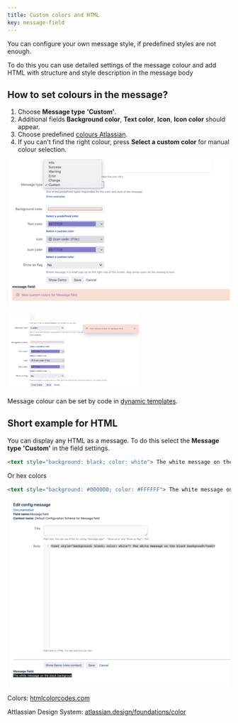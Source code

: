 ```yaml
---
title: Custom colors and HTML
key: message-field
---
```


You can configure your own message style, if predefined styles are not enough.

To do this you can use detailed settings of the message colour and add HTML with structure and style description in the message body

## How to set colours in the message? ## 

1. Choose **Message type** **'Custom'**. 
2. Additional fields **Background color**, **Text color**, **Icon**, **Icon color** should appear.
3. Choose predefined [colours Atlassian](https://www.atlassian.design/foundations/color).
4. If you can't find the right colour, press **Select a custom color** for manual colour selection.

<a href="/uploads/message-field/message-type-custom.png"><img src="/uploads/message-field/message-type-custom.png" width="600"/></a>

<a href="/uploads/message-field/message-type-custom-as-flag.png"><img src="/uploads/message-field/message-type-custom-as-flag.png" width="300"/></a>

Message colour can be set by code in [dynamic templates](/docs/message-field/dynamic-templates-examples/#how-to-change-message-colour).

## Short example for HTML ##
You can display any HTML as a message. To do this select the **Message type** **'Custom'** in the field settings.


```html
<text style="background: black; color: white"> The white message on the black backgroud</text>
```

Or hex colors

```html
<text style="background: #000000; color: #FFFFFF"> The white message on the black backgroud</text>
```

<a href="/uploads/message-field/html-example-1.png"><img src="/uploads/message-field/html-example-1.png" width="600"/></a>


Colors: <a href="https://htmlcolorcodes.com/">htmlcolorcodes.com</a>

Attlassian Design System: <a href="https://www.atlassian.design/foundations/color">atlassian.design/foundations/color</a>




















